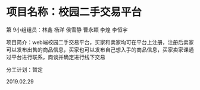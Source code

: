 项目名称：校园二手交易平台
==============

第 9小组组员：林鑫 杨洋 侯雪静 曹永颖 李煌 李恒宇

项目简介：web端校园二手交易平台，买家和卖家均可在平台上注册，注册后卖家可以发布出售的商品信息，买家也可以发布自己想入手的商品信息，买家卖家课通过平台进行联系，商谈并确定进行线下交易

分工计划：暂定


2019.02.29
